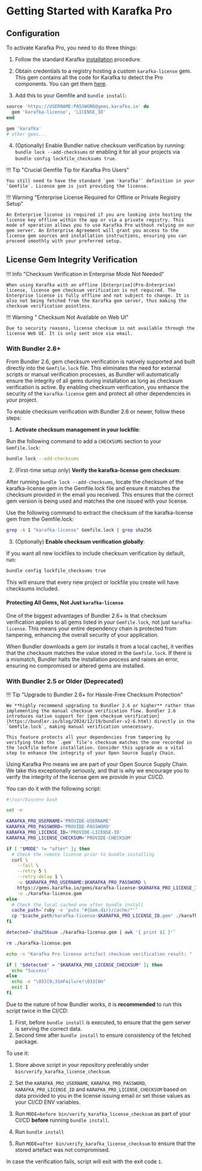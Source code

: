 # Getting Started with Karafka Pro

## Configuration

To activate Karafka Pro, you need to do three things:

1. Follow the standard Karafka [installation](Getting-Started) procedure.

2. Obtain credentials to a registry hosting a custom `karafka-license` gem. This gem contains all the code for Karafka to detect the Pro components. You can get them [here](https://gems.karafka.io/pro).

3. Add this to your Gemfile and `bundle install`:

```ruby
source 'https://USERNAME:PASSWORD@gems.karafka.io' do
  gem 'karafka-license', 'LICENSE_ID'
end

gem 'karafka'
# other gems...
```

4. (Optionally) Enable Bundler native checksum verification by running: `bundle lock --add-checksums` or enabling it for all your projects via `bundle config lockfile_checksums true`.

!!! Tip "Crucial Gemfile Tip for Karafka Pro Users"

    You still need to have the standard `gem 'karafka'` definition in your `Gemfile`. License gem is just providing the license. 

!!! Warning "Enterprise License Required for Offline or Private Registry Setup"

    An Enterprise license is required if you are looking into hosting the license key offline within the app or via a private registry. This mode of operation allows you to use Karafka Pro without relying on our gem server. An Enterprise Agreement will grant you access to the license gem sources and installation instructions, ensuring you can proceed smoothly with your preferred setup.

## License Gem Integrity Verification

!!! Info "Checksum Verification in Enterprise Mode Not Needed"

    When using Karafka with an offline [Enterprise](Pro-Enterprise) license, license gem checksum verification is not required. The Enterprise license is fully offline and not subject to change. It is also not being fetched from the Karafka gem server, thus making the checksum verification pointless.

!!! Warning " Checksum Not Available on Web UI"

    Due to security reasons, license checksum is not available through the license Web UI. It is only sent once via email.

### With Bundler 2.6+

From Bundler 2.6, gem checksum verification is natively supported and built directly into the `Gemfile.lock` file. This eliminates the need for external scripts or manual verification processes, as Bundler will automatically ensure the integrity of all gems during installation as long as checksum verification is active. By enabling checksum verification, you enhance the security of the `karafka-license` gem and protect all other dependencies in your project.

To enable checksum verification with Bundler 2.6 or newer, follow these steps:

1. **Activate checksum management in your lockfile**:

Run the following command to add a `CHECKSUMS` section to your `Gemfile.lock`:

```bash
bundle lock --add-checksums
```

2. (First-time setup only) **Verify the karafka-license gem checksum**:

After running `bundle lock --add-checksums`, locate the checksum of the karafka-license gem in the Gemfile.lock file and ensure it matches the checksum provided in the email you received. This ensures that the correct gem version is being used and matches the one issued with your license.

Use the following command to extract the checksum of the karafka-license gem from the Gemfile.lock:

```bash
grep -A 1 "karafka-license" Gemfile.lock | grep sha256
```

3. (Optionally) **Enable checksum verification globally**:

If you want all new lockfiles to include checksum verification by default, run:

```bash
bundle config lockfile_checksums true
```

This will ensure that every new project or lockfile you create will have checksums included.

#### Protecting All Gems, Not Just `karafka-license`

One of the biggest advantages of Bundler 2.6+ is that checksum verification applies to all gems listed in your `Gemfile.lock`, not just `karafka-license`. This means your entire dependency chain is protected from tampering, enhancing the overall security of your application.

When Bundler downloads a gem (or installs it from a local cache), it verifies that the checksum matches the value stored in the `Gemfile.lock`. If there is a mismatch, Bundler halts the installation process and raises an error, ensuring no compromised or altered gems are installed.

### With Bundler 2.5 or Older (Deprecated)

!!! Tip "Upgrade to Bundler 2.6+ for Hassle-Free Checksum Protection"

    We **highly recommend upgrading to Bundler 2.6 or higher** rather than implementing the manual checksum verification flow. Bundler 2.6 introduces native support for [gem checksum verification](https://bundler.io/blog/2024/12/19/bundler-v2-6.html) directly in the `Gemfile.lock`, making manual verification unnecessary.

    This feature protects all your dependencies from tampering by verifying that the `.gem` file's checksum matches the one recorded in the lockfile before installation. Consider this upgrade as a vital step to enhance the integrity of your Open Source Supply Chain.

Using Karafka Pro means we are part of your Open Source Supply Chain. We take this exceptionally seriously, and that is why we encourage you to verify the integrity of the license gem we provide in your CI/CD.

You can do it with the following script:

```bash
#!/usr/bin/env bash

set -e

KARAFKA_PRO_USERNAME='PROVIDE-USERNAME'
KARAFKA_PRO_PASSWORD='PROVIDE-PASSWORD'
KARAFKA_PRO_LICENSE_ID='PROVIDE-LICENSE-ID'
KARAFKA_PRO_LICENSE_CHECKSUM='PROVIDE-CHECKSUM'

if [ "$MODE" != "after" ]; then
  # Check the remote license prior to bundle installing
  curl \
    --fail \
    --retry 5 \
    --retry-delay 1 \
    -u $KARAFKA_PRO_USERNAME:$KARAFKA_PRO_PASSWORD \
    https://gems.karafka.io/gems/karafka-license-$KARAFKA_PRO_LICENSE_ID.gem \
    -o ./karafka-license.gem
else
  # Check the local cached one after bundle install
  cache_path=`ruby -e 'puts "#{Gem.dir}/cache/"'`
  cp "$cache_path/karafka-license-$KARAFKA_PRO_LICENSE_ID.gem" ./karafka-license.gem
fi

detected=`sha256sum ./karafka-license.gem | awk '{ print $1 }'`

rm ./karafka-license.gem

echo -n "Karafka Pro license artifact checksum verification result: "

if [ "$detected" = "$KARAFKA_PRO_LICENSE_CHECKSUM" ]; then
  echo "Success"
else
  echo -e "\033[0;31mFailure!\033[0m"
  exit 1
fi
```

Due to the nature of how Bundler works, it is **recommended** to run this script twice in the CI/CD:

1. First, before `bundle install` is executed, to ensure that the gem server is serving the correct data.
2. Second time after `bundle install` to ensure consistency of the fetched package.

To use it:

1. Store above script in your repository preferably under `bin/verify_karafka_license_checksum`.

2. Set the `KARAFKA_PRO_USERNAME`, `KARAFKA_PRO_PASSWORD`, `KARAFKA_PRO_LICENSE_ID` and `KARAFKA_PRO_LICENSE_CHECKSUM` based on data provided to you in the license issuing email or set those values as your CI/CD ENV variables.

3. Run `MODE=before bin/verify_karafka_license_checksum` as part of your CI/CD **before** running `bundle install`.

4. Run `bundle install`

5. Run `MODE=after bin/verify_karafka_license_checksum` to ensure that the stored artefact was not compromised.

In case the verification fails, script will exit with the exit code `1`.

